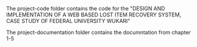 The project-code folder contains the code for the "DESIGN AND IMPLEMENTATION OF A WEB BASED LOST ITEM
RECOVERY SYSTEM, CASE STUDY OF FEDERAL UNIVERSITY WUKARI"

The project-documentation folder contains the documntation from chapter 1-5
